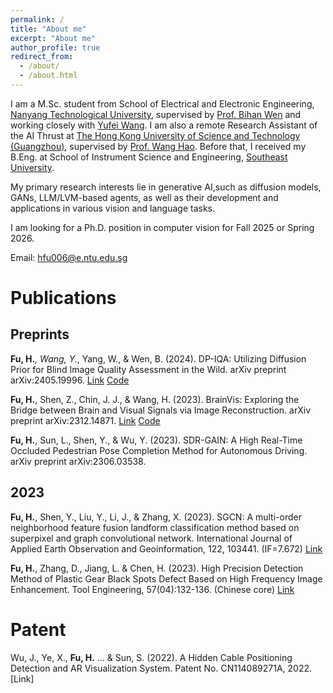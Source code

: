 ```yaml
---
permalink: /
title: "About me"
excerpt: "About me"
author_profile: true
redirect_from: 
  - /about/
  - /about.html
---
```


I am a M.Sc. student from School of Electrical and Electronic Engineering, [Nanyang Technological University](https://www.ntu.edu.sg/), supervised by [Prof. Bihan Wen](https://personal.ntu.edu.sg/bihan.wen/) and working closely with [Yufei Wang](https://wyf0912.github.io/). I am also a remote Research Assistant of the AI Thrust at [The Hong Kong University of Science and Technology (Guangzhou)](https://hkust-gz.edu.cn/), supervised by [Prof. Wang Hao](https://wanghao.tech/). Before that, I received my B.Eng. at School of Instrument Science and Engineering, [Southeast University](https://www.seu.edu.cn/english/main.htm).

My primary research interests lie in generative AI,such as diffusion models, GANs, LLM/LVM-based agents, as well as their development and applications in various vision and language tasks.

I am looking for a Ph.D. position in computer vision for Fall 2025 or Spring 2026.

Email: hfu006@e.ntu.edu.sg


Publications
======
Preprints
------
**Fu, H.***, Wang, Y.*, Yang, W., & Wen, B. (2024). DP-IQA: Utilizing Diffusion Prior for Blind Image Quality Assessment in the Wild. arXiv preprint arXiv:2405.19996. [Link](https://arxiv.org/pdf/2405.19996) [Code](https://github.com/RomGai/DP-IQA)

**Fu, H.**, Shen, Z., Chin, J. J., & Wang, H. (2023). BrainVis: Exploring the Bridge between Brain and Visual Signals via Image Reconstruction. arXiv preprint arXiv:2312.14871. [Link](https://arxiv.org/pdf/2312.14871) [Code](https://github.com/RomGai/BrainVis)

**Fu, H.**, Sun, L., Shen, Y., & Wu, Y. (2023). SDR-GAIN: A High Real-Time Occluded Pedestrian Pose Completion Method for Autonomous Driving. arXiv preprint arXiv:2306.03538.

2023
------
**Fu, H.**, Shen, Y., Liu, Y., Li, J., & Zhang, X. (2023). SGCN: A multi-order neighborhood feature fusion landform classification method based on superpixel and graph convolutional network. International Journal of Applied Earth Observation and Geoinformation, 122, 103441. (IF=7.672) [Link](https://www.sciencedirect.com/science/article/pii/S1569843223002650)

**Fu, H.**, Zhang, D., Jiang, L. & Chen, H. (2023). High Precision Detection Method of Plastic Gear Black Spots Defect Based on High Frequency Image Enhancement. Tool Engineering, 57(04):132-136. (Chinese core) [Link](https://kns.cnki.net/kcms2/article/abstract?v=7gnxONS3vkmr0PO2FivcI-v8oH6JXWF13Z82VSRKjT0BHlPeLE4mmqHH8YBLszctPWufwyPwmhybhw8mglgIzoDYXlPSQ52yM8EHHRGmkf8lIZjDJMdfSOZGtigau6vluEHs_zwzhB2b4QnBTMrnJ_QNWqRe9Ujp-BvKcD4wa_U=&uniplatform=NZKPT)

Patent
======
Wu, J., Ye, X., **Fu, H.** ... & Sun, S. (2022). A Hidden Cable Positioning Detection and AR Visualization System. Patent No. CN114089271A, 2022. [Link]
